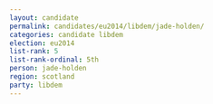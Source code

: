 ```yaml
---
layout: candidate
permalink: candidates/eu2014/libdem/jade-holden/
categories: candidate libdem
election: eu2014
list-rank: 5
list-rank-ordinal: 5th
person: jade-holden
region: scotland
party: libdem
---
```

